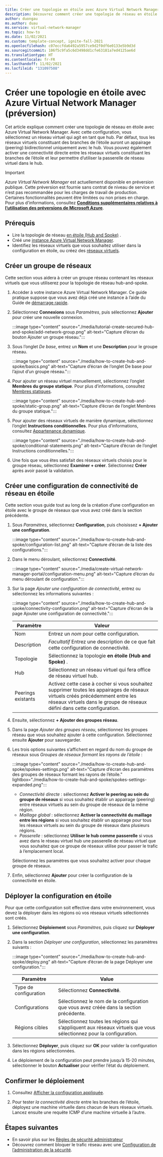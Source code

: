 ```yaml
---
title: Créer une topologie en étoile avec Azure Virtual Network Manager (préversion)
description: Découvrez comment créer une topologie de réseau en étoile (Hub and Spoke) avec Azure Virtual Network Manager.
author: duongau
ms.author: duau
ms.service: virtual-network-manager
ms.topic: how-to
ms.date: 11/02/2021
ms.custom: template-concept, ignite-fall-2021
ms.openlocfilehash: c07eccfda6492a5957ce9d2f0df6e0133e5b9d3d
ms.sourcegitcommit: 106f5c9fa5c6d3498dd1cfe63181a7ed4125ae6d
ms.translationtype: HT
ms.contentlocale: fr-FR
ms.lasthandoff: 11/02/2021
ms.locfileid: "131097508"
---
```

# <a name="create-a-hub-and-spoke-topology-with-azure-virtual-network-manager-preview"></a>Créer une topologie en étoile avec Azure Virtual Network Manager (préversion)

Cet article explique comment créer une topologie de réseau en étoile avec Azure Virtual Network Manager. Avec cette configuration, vous sélectionnez un réseau virtuel qui agit en tant que hub. Par défaut, tous les réseaux virtuels constituant des branches de l’étoile auront un appairage (peering) bidirectionnel uniquement avec le hub. Vous pouvez également activer une connectivité directe entre les réseaux virtuels constituant les branches de l’étoile et leur permettre d’utiliser la passerelle de réseau virtuel dans le hub.

> [!IMPORTANT]
> *Azure Virtual Network Manager* est actuellement disponible en préversion publique.
> Cette préversion est fournie sans contrat de niveau de service et n’est pas recommandée pour les charges de travail de production. Certaines fonctionnalités peuvent être limitées ou non prises en charge.
> Pour plus d’informations, consultez [**Conditions supplémentaires relatives à l’utilisation des préversions de Microsoft Azure**](https://azure.microsoft.com/support/legal/preview-supplemental-terms/).

## <a name="prerequisites"></a>Prérequis

* Lire la topologie de réseau [en étoile (Hub and Spoke)](concept-connectivity-configuration.md#hub-and-spoke-topology) .
* Créé une [instance Azure Virtual Network Manager](create-virtual-network-manager-portal.md#create-virtual-network-manager).
* Identifiez les réseaux virtuels que vous souhaitez utiliser dans la configuration en étoile, ou créez des [réseaux virtuels](../virtual-network/quick-create-portal.md). 

## <a name="create-a-network-group"></a><a name="group"></a> Créer un groupe de réseaux

Cette section vous aidera à créer un groupe réseau contenant les réseaux virtuels que vous utiliserez pour la topologie de réseau hub-and-spoke.

1. Accéder à votre instance Azure Virtual Network Manager. Ce guide pratique suppose que vous avez déjà créé une instance à l’aide du Guide de [démarrage rapide](create-virtual-network-manager-portal.md).

1. Sélectionnez **Connexions** sous *Paramètres*, puis sélectionnez **Ajouter** pour créer une nouvelle connexion.

    :::image type="content" source="./media/tutorial-create-secured-hub-and-spoke/add-network-group.png" alt-text="Capture d’écran du bouton Ajouter un groupe réseau.":::

1. Sous l’onglet *De base*, entrez un **Nom** et une **Description** pour le groupe réseau.

    :::image type="content" source="./media/how-to-create-hub-and-spoke/basics.png" alt-text="Capture d’écran de l’onglet De base pour l’ajout d’un groupe réseau.":::

1. Pour ajouter un réseau virtuel manuellement, sélectionnez l’onglet **Membres du groupe statique**. Pour plus d’informations, consultez [Membres statiques](concept-network-groups.md#static-membership).

    :::image type="content" source="./media/how-to-create-hub-and-spoke/static-group.png" alt-text="Capture d’écran de l’onglet Membres du groupe statique.":::

1. Pour ajouter des réseaux virtuels de manière dynamique, sélectionnez l’onglet **Instructions conditionnelles**. Pour plus d’informations, consultez [Appartenance dynamique](concept-network-groups.md#dynamic-membership).

    :::image type="content" source="./media/how-to-create-hub-and-spoke/conditional-statements.png" alt-text="Capture d’écran de l’onglet Instructions conditionnelles.":::

1. Une fois que vous êtes satisfait des réseaux virtuels choisis pour le groupe réseau, sélectionnez **Examiner + créer**. Sélectionnez **Créer** après avoir passé la validation.
 
## <a name="create-a-hub-and-spoke-connectivity-configuration"></a>Créer une configuration de connectivité de réseau en étoile

Cette section vous guide tout au long de la création d’une configuration en étoile avec le groupe de réseaux que vous avez créé dans la section précédente.

1. Sous *Paramètres*, sélectionnez **Configuration**, puis choisissez **+ Ajouter une configuration**.

    :::image type="content" source="./media/how-to-create-hub-and-spoke/configuration-list.png" alt-text="Capture d’écran de la liste des configurations.":::

1. Dans le menu déroulant, sélectionnez **Connectivité**.

    :::image type="content" source="./media/create-virtual-network-manager-portal/configuration-menu.png" alt-text="Capture d’écran du menu déroulant de configuration.":::

1. Sur la page *Ajouter une configuration de connectivité*, entrez ou sélectionnez les informations suivantes :

    :::image type="content" source="./media/how-to-create-hub-and-spoke/connectivity-configuration.png" alt-text="Capture d’écran de la page Ajouter une configuration de connectivité.":::

    | Paramètre | Valeur |
    | ------- | ----- |
    | Nom | Entrez un *nom* pour cette configuration. |
    | Description | *Facultatif* Entrez une description de ce que fait cette configuration de connectivité. |
    | Topologie | Sélectionnez la topologie **en étoile (Hub and Spoke)** . |
    | Hub | Sélectionnez un réseau virtuel qui fera office de réseau virtuel hub. |
    | Peerings existants | Activez cette case à cocher si vous souhaitez supprimer toutes les appairages de réseaux virtuels créés précédemment entre les réseaux virtuels dans le groupe de réseaux défini dans cette configuration. |

1. Ensuite, sélectionnez **+ Ajouter des groupes réseau**. 

1. Dans la page *Ajouter des groupes réseau*, sélectionnez les groupes réseau que vous souhaitez ajouter à cette configuration. Sélectionnez ensuite **Ajouter** pour sauvegarder.

1. Les trois options suivantes s’affichent en regard du nom du groupe de réseaux sous *Groupes de réseaux formant les rayons de l’étoile* :
    
    :::image type="content" source="./media/how-to-create-hub-and-spoke/spokes-settings.png" alt-text="Capture d’écran des paramètres des groupes de réseaux formant les rayons de l’étoile." lightbox="./media/how-to-create-hub-and-spoke/spokes-settings-expanded.png":::

    * *Connectivité directe* : sélectionnez **Activer le peering au sein du groupe de réseaux** si vous souhaitez établir un appairage (peering) entre réseaux virtuels au sein du groupe de réseaux de la même région.
    * *Maillage global* : sélectionnez **Activer la connectivité du maillage entre les régions** si vous souhaitez établir un appairage pour tous les réseaux virtuels au sein du groupe de réseaux dans plusieurs régions.
    * *Passerelle* : sélectionnez **Utiliser le hub comme passerelle** si vous avez dans le réseau virtuel hub une passerelle de réseau virtuel que vous souhaitez que ce groupe de réseaux utilise pour passer le trafic à l’emplacement local.

    Sélectionnez les paramètres que vous souhaitez activer pour chaque groupe de réseaux.

1. Enfin, sélectionnez **Ajouter** pour créer la configuration de la connectivité en étoile.

## <a name="deploy-the-hub-and-spoke-configuration"></a>Déployer la configuration en étoile

Pour que cette configuration soit effective dans votre environnement, vous devez la déployer dans les régions où vos réseaux virtuels sélectionnés sont créés.

1. Sélectionnez **Déploiement** sous *Paramètres*, puis cliquez sur **Déployer une configuration**.

1. Dans la section *Déployer une configuration*, sélectionnez les paramètres suivants :

    :::image type="content" source="./media/how-to-create-hub-and-spoke/deploy.png" alt-text="Capture d’écran de la page Déployer une configuration.":::

    | Paramètre | Value |
    | ------- | ----- |
    | Type de configuration | Sélectionnez **Connectivité**. |
    | Configurations | Sélectionnez le nom de la configuration que vous avez créée dans la section précédente. |
    | Régions cibles | Sélectionnez toutes les régions qui s’appliquent aux réseaux virtuels que vous sélectionnez pour la configuration. |

1. Sélectionnez **Déployer**, puis cliquez sur **OK** pour valider la configuration dans les régions sélectionnées.

1. Le déploiement de la configuration peut prendre jusqu’à 15-20 minutes, sélectionner le bouton **Actualiser** pour vérifier l’état du déploiement.

## <a name="confirm-deployment"></a>Confirmer le déploiement

1. Consultez [Afficher la configuration appliquée](how-to-view-applied-configurations.md).

1. Pour tester *la connectivité directe* entre les branches de l’étoile, déployez une machine virtuelle dans chacun de leurs réseaux virtuels. Lancez ensuite une requête ICMP d’une machine virtuelle à l’autre.

## <a name="next-steps"></a>Étapes suivantes

- En savoir plus sur les [Règles de sécurité administrateur](concept-security-admins.md)
- Découvrez comment bloquer le trafic réseau avec une [Configuration de l’administration de la sécurité](how-to-block-network-traffic-portal.md).
